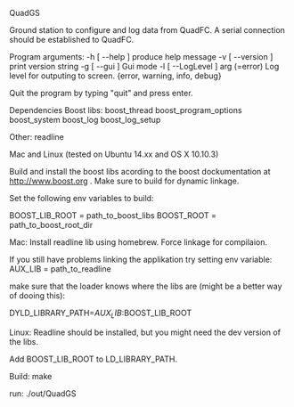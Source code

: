 QuadGS

Ground station to configure and log data from QuadFC. A serial connection should be established to QuadFC. 

Program arguments: 
  -h [ --help ]                  produce help message
  -v [ --version ]               print version string
  -g [ --gui ]                   Gui mode
  -l [ --LogLevel ] arg (=error) Log level for outputing to screen. {error, warning, info, debug}

Quit the program by typing "quit" and press enter. 

Dependencies
Boost libs: 
  boost_thread
  boost_program_options
  boost_system
  boost_log
  boost_log_setup
  
Other:
  readline

Mac and Linux (tested on Ubuntu 14.xx and OS X 10.10.3)

Build and install the boost libs acording to the boost dockumentation at http://www.boost.org . Make sure to build for dynamic linkage. 

Set the following env variables to build: 

BOOST_LIB_ROOT = path_to_boost_libs
BOOST_ROOT = path_to_boost_root_dir


Mac: 
Install readline lib using homebrew. Force linkage for compilaion.

If you still have problems linking the applikation try setting env variable:
AUX_LIB = path_to_readline

make sure that the loader knows where the libs are (might be a better way of dooing this): 

DYLD_LIBRARY_PATH=$AUX_LIB:$BOOST_LIB_ROOT


Linux:
Readline should be installed, but you might need the dev version of the libs. 

Add BOOST_LIB_ROOT to LD_LIBRARY_PATH.



Build: 
make

run:
./out/QuadGS